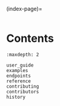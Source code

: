 (index-page)=

```{include} ../README.md
```

# Contents
```{toctree}
:maxdepth: 2

user_guide
examples
endpoints
reference
contributing
contributors
history
```
